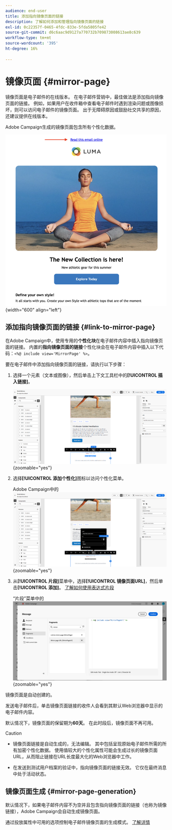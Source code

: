 ```yaml
---
audience: end-user
title: 添加指向镜像页面的链接
description: 了解如何添加和管理指向镜像页面的链接
exl-id: 0c22357f-0465-4fdc-833e-5fda5805fe42
source-git-commit: d6c6aac9d9127a770732b709873008613ae8c639
workflow-type: tm+mt
source-wordcount: '395'
ht-degree: 16%

---
```


# 镜像页面 {#mirror-page}

镜像页面是电子邮件的在线版本。 在电子邮件营销中，最佳做法是添加指向镜像页面的链接。 例如，如果用户在收件箱中查看电子邮件时遇到渲染问题或图像损坏，则可以访问电子邮件的镜像页面。 出于无障碍原因或鼓励社交共享的原因，还建议提供在线版本。

Adobe Campaign生成的镜像页面包含所有个性化数据。

![电子邮件中的镜像链接示例](assets/mirror-page-link.png){width="600" align="left"}

## 添加指向镜像页面的链接 {#link-to-mirror-page}

在Adobe Campaign中，使用专用的&#x200B;**个性化块**&#x200B;在电子邮件内容中插入指向镜像页面的链接。 内置的&#x200B;**指向镜像页面的链接**&#x200B;个性化块会在电子邮件内容中插入以下代码：`<%@ include view='MirrorPage' %>`。

要在电子邮件中添加指向镜像页面的链接，请执行以下步骤：

1. 选择一个元素（文本或图像），然后单击上下文工具栏中的&#x200B;**[!UICONTROL 插入链接]**。

   ![显示“插入链接”选项的上下文工具栏](assets/message-tracking-mirror-page.png){zoomable="yes"}

1. 选择&#x200B;**[!UICONTROL 添加个性化]**&#x200B;图标以访问个性化菜单。

   Adobe Campaign中的![Personalization菜单](assets/message-tracking-mirror-page_2.png){zoomable="yes"}

1. 从&#x200B;**[!UICONTROL 片段]**&#x200B;菜单中，选择&#x200B;**[!UICONTROL 镜像页面URL]**，然后单击&#x200B;**[!UICONTROL 添加]**。 [了解如何使用表达式片段](../content/use-expression-fragments.md)

   “片段”菜单中的![镜像页面URL选项](assets/message-tracking-mirror-page_3.png){zoomable="yes"}

镜像页面是自动创建的。

发送电子邮件后，单击镜像页面链接的收件人会看到其默认Web浏览器中显示的电子邮件内容。

默认情况下，镜像页面的保留期为&#x200B;**60天**。 在此时段后，镜像页面不再可用。

>[!CAUTION]
>
>* 镜像页面链接是自动生成的，无法编辑。 其中包括呈现原始电子邮件所需的所有加密个性化数据。 使用值较大的个性化属性可能会生成过长的镜像页面URL，从而阻止链接在URL长度最大化的Web浏览器中工作。
>
>* 在发送到测试用户档案的验证中，指向镜像页面的链接无效。 它仅在最终消息中处于活动状态。

## 镜像页面生成 {#mirror-page-generation}

默认情况下，如果电子邮件内容不为空并且包含指向镜像页面的链接（也称为镜像链接），Adobe Campaign会自动生成镜像页面。

通过投放属性中可用的选项控制电子邮件镜像页面的生成模式。 [了解详情](../advanced-settings/delivery-settings.md#mirror)